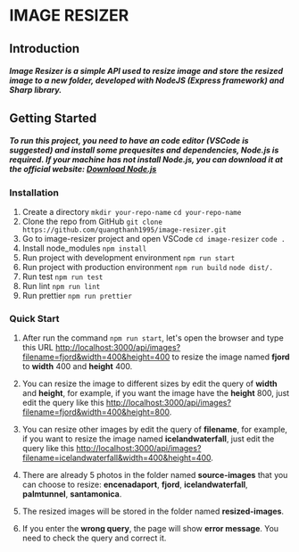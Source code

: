 # IMAGE RESIZER

## Introduction

##### Image Resizer is a simple API used to resize image and store the resized image to a new folder, developed with NodeJS (Express framework) and Sharp library.

## Getting Started

##### To run this project, you need to have an code editor (VSCode is suggested) and install some prequesites and dependencies, Node.js is required. If your machine has not install Node.js, you can download it at the official website: [Download Node.js](https://nodejs.org/en)

### Installation

1. Create a directory
   `mkdir your-repo-name`
   `cd your-repo-name`
2. Clone the repo from GitHub
   `git clone https://github.com/quangthanh1995/image-resizer.git`
3. Go to image-resizer project and open VSCode
   `cd image-resizer`
   `code .`
4. Install node_modules
   `npm install`
5. Run project with development environment
   `npm run start`
6. Run project with production environment
   `npm run build`
   `node dist/.`
7. Run test
   `npm run test`
8. Run lint
   `npm run lint`
9. Run prettier
   `npm run prettier`

### Quick Start

1. After run the command `npm run start`, let's open the browser and type this URL [http://localhost:3000/api/images?filename=fjord&width=400&height=400](http://localhost:3000/api/images?filename=fjord&width=400&height=400) to resize the image named **fjord** to **width** 400 and **height** 400.

2. You can resize the image to different sizes by edit the query of **width** and **height**, for example, if you want the image have the **height** 800, just edit the query like this [http://localhost:3000/api/images?filename=fjord&width=400&height=800](http://localhost:3000/api/images?filename=fjord&width=400&height=800).

3. You can resize other images by edit the query of **filename**, for example, if you want to resize the image named **icelandwaterfall**, just edit the query like this [http://localhost:3000/api/images?filename=icelandwaterfall&width=400&height=400](http://localhost:3000/api/images?filename=icelandwaterfall&width=400&height=400).

4. There are already 5 photos in the folder named **source-images** that you can choose to resize: **encenadaport**, **fjord**, **icelandwaterfall**, **palmtunnel**, **santamonica**.

5. The resized images will be stored in the folder named **resized-images**.

6. If you enter the **wrong query**, the page will show **error message**. You need to check the query and correct it.

